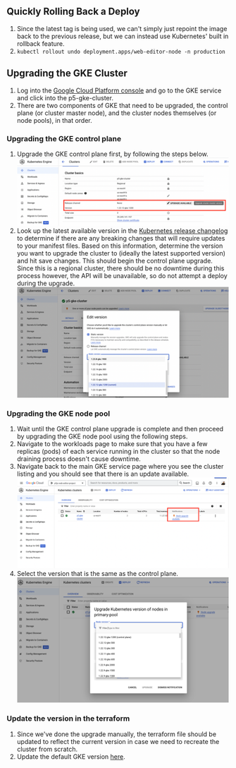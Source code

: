 ## Quickly Rolling Back a Deploy

1. Since the latest tag is being used, we can't simply just repoint the image back to the previous release, but we can instead use Kubernetes' built in rollback feature.
1. `kubectl rollout undo deployment.apps/web-editor-node -n production`

## Upgrading the GKE Cluster

1. Log into the [Google Cloud Platform console](https://console.cloud.google.com/) and go to the GKE service and click into the p5-gke-cluster.
1. There are two components of GKE that need to be upgraded, the control plane (or cluster master node), and the cluster nodes themselves (or node pools), in that order.

### Upgrading the GKE control plane

1. Upgrade the GKE control plane first, by following the steps below.
![GKE control plane upgrade 1](./images/control_plane_upgrade_1.png)
1. Look up the latest available version in the [Kubernetes release changelog](https://kubernetes.io/releases/) to determine if there are any breaking changes that will require updates to your manifest files. Based on this information, determine the version you want to upgrade the cluster to (ideally the latest supported version) and hit save changes. This should begin the control plane upgrade. Since this is a regional cluster, there should be no downtime during this process however, the API will be unavailable, so do not attempt a deploy during the upgrade.
![GKE control plane upgrade 2](./images/control_plane_upgrade_2.png)

### Upgrading the GKE node pool

1. Wait until the GKE control plane upgrade is complete and then proceed by upgrading the GKE node pool using the following steps.
1. Navigate to the workloads page to make sure that you have a few replicas (pods) of each service running in the cluster so that the node draining process doesn't cause downtime.
1. Navigate back to the main GKE service page where you see the cluster listing and you should see that there is an update available.
![GKE node pool upgrade 1](./images/node_pool_upgrade_1.png)
1. Select the version that is the same as the control plane.
![GKE node pool upgrade 2](./images/node_pool_upgrade_2.png)

### Update the version in the terraform

1. Since we've done the upgrade manually, the terraform file should be updated to reflect the current version in case we need to recreate the cluster from scratch.
1. Update the default GKE version [here](https://github.com/processing/p5.js-web-editor/blob/develop/terraform/variables.tf#L13).
